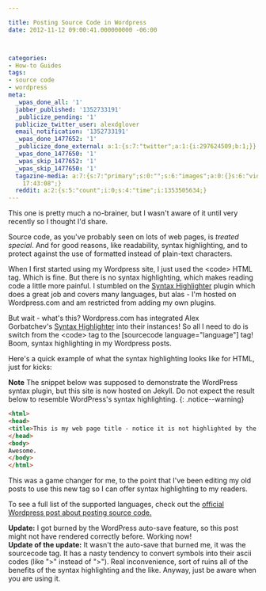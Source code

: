 ```yaml
---

title: Posting Source Code in Wordpress
date: 2012-11-12 09:00:41.000000000 -06:00



categories:
- How-to Guides
tags:
- source code
- wordpress
meta:
  _wpas_done_all: '1'
  jabber_published: '1352733191'
  _publicize_pending: '1'
  publicize_twitter_user: alexdglover
  email_notification: '1352733191'
  _wpas_done_1477652: '1'
  _publicize_done_external: a:1:{s:7:"twitter";a:1:{i:297624509;b:1;}}
  _wpas_done_1477650: '1'
  _wpas_skip_1477652: '1'
  _wpas_skip_1477650: '1'
  tagazine-media: a:7:{s:7:"primary";s:0:"";s:6:"images";a:0:{}s:6:"videos";a:0:{}s:11:"image_count";i:0;s:6:"author";s:8:"34836694";s:7:"blog_id";s:8:"34954019";s:9:"mod_stamp";s:19:"2012-11-12
    17:43:08";}
  reddit: a:2:{s:5:"count";i:0;s:4:"time";i:1353505634;}
---
```

<p>This one is pretty much a no-brainer, but I wasn't aware of it until very recently so I thought I'd share.</p>
<p>Source code, as you've probably seen on lots of web pages, is <em>treated special</em>. And for good reasons, like readability, syntax highlighting, and to protect against the use of formatted instead of plain-text characters.</p>
<p>When I first started using my Wordpress site, I just used the &lt;code&gt; HTML tag. Which is fine. But there is no syntax highlighting, which makes reading code a little more painful. I stumbled on the <a href="http://wordpress.org/extend/plugins/syntaxhighlighter/" target="_blank">Syntax Highlighter</a> plugin which does a great job and covers many languages, but alas - I'm hosted on Wordpress.com and am restricted from adding my own plugins.</p>
<p>But wait - what's this? Wordpress.com has integrated Alex Gorbatchev's <a href="http://wordpress.org/extend/plugins/syntaxhighlighter/" target="_blank">Syntax Highlighter</a> into their instances! So all I need to do is switch from the &lt;code&gt; tag to the [sourcecode language="language"] tag! Boom, syntax highlighting in my Wordpress posts.</p>
<p>Here's a quick example of what the syntax highlighting looks like for HTML, just for kicks:</p>

**Note** The snippet below was supposed to demonstrate the WordPress syntax plugin, but this site is now hosted on Jekyll. Do not expect the result below to resemble WordPress's syntax highlighting. 
{: .notice--warning}

```html
<html>
<head>
<title>This is my web page title - notice it is not highlighted by the syntax highlighter, but the tags are</title>
</head>
<body>
Awesome.
</body>
</html>
```

<p>This was a game changer for me, to the point that I've been editing my old posts to use this new tag so I can offer syntax highlighting to my readers.</p>
<p>To see a full list of the supported languages, check out the <a href="http://en.support.wordpress.com/code/posting-source-code/" target="_blank">official Wordpress post about posting source code.</a></p>
<p><strong>Update:</strong> I got burned by the WordPress auto-save feature, so this post might not have rendered correctly before. Working now!<br />
<strong>Update of the update:</strong> It wasn't the auto-save that burned me, it was the sourcecode tag. It has a nasty tendency to convert symbols into their ascii codes (like "&gt" instead of ">"). Real inconvenience, sort of ruins all of the benefits of the syntax highlighting and the like. Anyway, just be aware when you are using it.</p>

